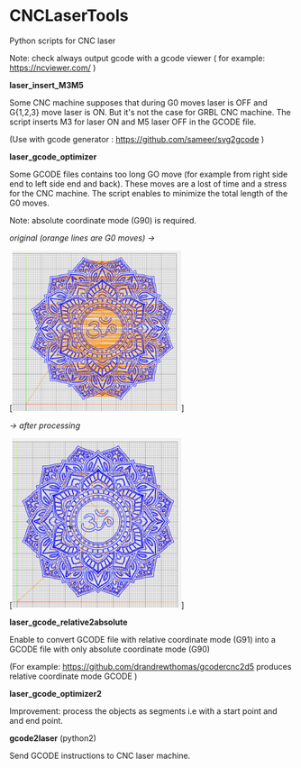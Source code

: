 # CNCLaserTools
Python scripts for CNC laser

Note: check always output gcode with a gcode viewer ( for example: https://ncviewer.com/ )

__laser_insert_M3M5__

Some CNC machine supposes that during G0 moves laser is OFF and G{1,2,3} move laser is ON. 
But it's not the case for GRBL CNC machine. The script inserts M3 for laser ON and M5 laser OFF in the GCODE file.

(Use with gcode generator : https://github.com/sameer/svg2gcode )

__laser_gcode_optimizer__

Some GCODE files contains too long GO move (for example from right side end to left side end and back). 
These moves are a lost of time and a stress for the CNC machine. The script enables to minimize the total length of the G0 moves.

Note: absolute coordinate mode (G90) is required.



_original (orange lines are G0 moves)  &rarr;_              

[<img src="https://github.com/tirfil/CNCLaserTools/blob/main/images/original.png" width="300"/>]

_&rarr; after processing_

[<img src="https://github.com/tirfil/CNCLaserTools/blob/main/images/laser_gcode_optimizer.png" width="300"/>]

__laser_gcode_relative2absolute__

Enable to convert GCODE file with relative coordinate mode (G91) into a GCODE file with only absolute coordinate mode (G90)

(For example: https://github.com/drandrewthomas/gcodercnc2d5 produces relative coordinate mode GCODE )

__laser_gcode_optimizer2__

Improvement: process the objects as segments i.e with a start point and and end point.

__gcode2laser__
(python2) 

Send GCODE instructions to CNC laser machine.
